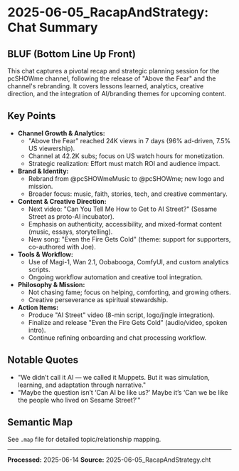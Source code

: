 # 2025-06-05_RacapAndStrategy: Chat Summary

## BLUF (Bottom Line Up Front)
This chat captures a pivotal recap and strategic planning session for the pcSHOWme channel, following the release of "Above the Fear" and the channel's rebranding. It covers lessons learned, analytics, creative direction, and the integration of AI/branding themes for upcoming content.

## Key Points
- **Channel Growth & Analytics:**
  - "Above the Fear" reached 24K views in 7 days (96% ad-driven, 7.5% US viewership).
  - Channel at 42.2K subs; focus on US watch hours for monetization.
  - Strategic realization: Effort must match ROI and audience impact.
- **Brand & Identity:**
  - Rebrand from @pcSHOWmeMusic to @pcSHOWme; new logo and mission.
  - Broader focus: music, faith, stories, tech, and creative commentary.
- **Content & Creative Direction:**
  - Next video: "Can You Tell Me How to Get to AI Street?" (Sesame Street as proto-AI incubator).
  - Emphasis on authenticity, accessibility, and mixed-format content (music, essays, storytelling).
  - New song: "Even the Fire Gets Cold" (theme: support for supporters, co-authored with Joe).
- **Tools & Workflow:**
  - Use of Magi-1, Wan 2.1, Oobabooga, ComfyUI, and custom analytics scripts.
  - Ongoing workflow automation and creative tool integration.
- **Philosophy & Mission:**
  - Not chasing fame; focus on helping, comforting, and growing others.
  - Creative perseverance as spiritual stewardship.
- **Action Items:**
  - Produce "AI Street" video (8-min script, logo/jingle integration).
  - Finalize and release "Even the Fire Gets Cold" (audio/video, spoken intro).
  - Continue refining onboarding and chat processing workflow.

## Notable Quotes
- "We didn’t call it AI — we called it Muppets. But it was simulation, learning, and adaptation through narrative."
- "Maybe the question isn’t ‘Can AI be like us?’ Maybe it’s ‘Can we be like the people who lived on Sesame Street?’"

## Semantic Map
See `.map` file for detailed topic/relationship mapping.

---
**Processed:** 2025-06-14
**Source:** 2025-06-05_RacapAndStrategy.cht
